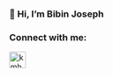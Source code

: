 ### 👋 Hi, I’m Bibin Joseph

<!--
**bibincatchme/bibincatchme** is a ✨ _special_ ✨ repository because its `README.md` (this file) appears on your GitHub profile.

Here are some ideas to get you started:

- 👨‍💻 I’m interested in DevOps.
- 💡 I’m currently learning new Deployment tools.

<!-- Connect with me -->
<h3 align="left">Connect with me:</h3>
<p align="left">
<a href="https://linkedin.com/in/kmhmubin" target="blank"><img align="center" src="https://github.com/kmhmubin/kmhmubin/blob/master/assets/linkedin.svg" alt="kmhmubin" height="30" width="30" /></a>
</p>
